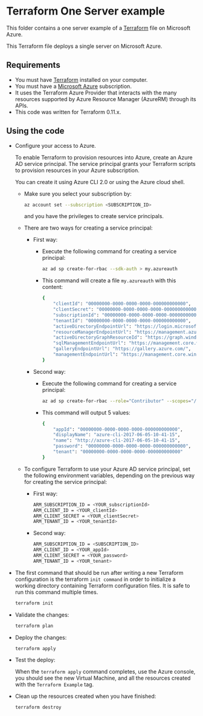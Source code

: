# Terraform One Server example

This folder contains a one server example of a [Terraform](https://www.terraform.io/) file on Microsoft Azure.

This Terraform file deploys a single server on Microsoft Azure.

## Requirements

* You must have [Terraform](https://www.terraform.io/) installed on your computer.
* You must have a [Microsoft Azure](https://azure.microsoft.com/) subscription.
* It uses the Terraform Azure Provider that interacts with the many resources supported by Azure Resource Manager (AzureRM) through its APIs.
* This code was written for Terraform 0.11.x.

## Using the code

* Configure your access to Azure.

  To enable Terraform to provision resources into Azure, create an Azure AD service principal. The service principal grants your Terraform scripts to provision resources in your Azure subscription.

  You can create it using Azure CLI 2.0 or using the Azure cloud shell.

  * Make sure you select your subscription by:

    ```bash
    az account set --subscription <SUBSCRIPTION_ID>
    ```

    and you have the privileges to create service principals.

  * There are two ways for creating a service principal:

    * First way:

      * Execute the following command for creating a service principal:
  
        ```bash
        az ad sp create-for-rbac --sdk-auth > my.azureauth
        ```

      * This command will create a file `my.azureauth` with this content:

        ```bash
        {
            "clientId": "00000000-0000-0000-0000-000000000000",
            "clientSecret": "00000000-0000-0000-0000-000000000000",
            "subscriptionId": "00000000-0000-0000-0000-000000000000",
            "tenantId": "00000000-0000-0000-0000-000000000000",
            "activeDirectoryEndpointUrl": "https://login.microsoftonline.com",
            "resourceManagerEndpointUrl": "https://management.azure.com/",
            "activeDirectoryGraphResourceId": "https://graph.windows.net/",
            "sqlManagementEndpointUrl": "https://management.core.windows.net:8443/",
            "galleryEndpointUrl": "https://gallery.azure.com/",
            "managementEndpointUrl": "https://management.core.windows.net/"
        }
        ```

    * Second way:

      * Execute the following command for creating a service principal:

        ```bash
        az ad sp create-for-rbac --role="Contributor" --scopes="/subscriptions/<SUBSCRIPTION_ID>"
        ```

      * This command will output 5 values:

        ```bash
        {
            "appId": "00000000-0000-0000-0000-000000000000",
            "displayName": "azure-cli-2017-06-05-10-41-15",
            "name": "http://azure-cli-2017-06-05-10-41-15",
            "password": "00000000-0000-0000-0000-000000000000",
            "tenant": "00000000-0000-0000-0000-000000000000"
        }
        ```

  * To configure Terraform to use your Azure AD service principal, set the following environment variables, depending on the previous way for creating the service principal:

    * First way:

      ```bash
      ARM_SUBSCRIPTION_ID = <YOUR_subscriptionId>
      ARM_CLIENT_ID = <YOUR_clientId>
      ARM_CLIENT_SECRET = <YOUR_clientSecret>
      ARM_TENANT_ID = <YOUR_tenantId>
      ```

    * Second way:

      ```bash
      ARM_SUBSCRIPTION_ID = <SUBSCRIPTION_ID>
      ARM_CLIENT_ID = <YOUR_appId>
      ARM_CLIENT_SECRET = <YOUR_password>
      ARM_TENANT_ID = <YOUR_tenant>
      ```

* The first command that should be run after writing a new Terraform configuration is the terraform `init command` in order to initialize a working directory containing Terraform configuration files. It is safe to run this command multiple times.

  ```bash
  terraform init
  ```

* Validate the changes:

  ```bash
  terraform plan
  ```

* Deploy the changes:

  ```bash
  terraform apply
  ```

* Test the deploy:

  When the `terraform apply` command completes, use the Azure console, you should see the new Virtual Machine, and all the resources created with the `Terraform Example` tag.

* Clean up the resources created when you have finished:

  ```bash
  terraform destroy
  ```